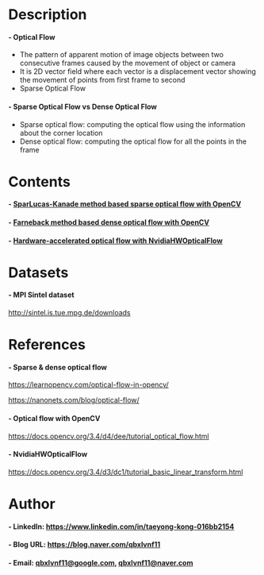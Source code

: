 

Description
=============

#### - Optical Flow
  - The pattern of apparent motion of image objects between two consecutive frames caused by the movement of object or camera
  - It is 2D vector field where each vector is a displacement vector showing the movement of points from first frame to second
  - Sparse Optical Flow

#### - Sparse Optical Flow vs Dense Optical Flow 
  - Sparse optical flow: computing the optical flow using the information about the corner location
  - Dense optical flow: computing the optical flow for all the points in the frame

Contents
=============

#### - [SparLucas-Kanade method based sparse optical flow with OpenCV]()
  
#### - [Farneback method based dense optical flow with OpenCV]()

#### - [Hardware-accelerated optical flow with NvidiaHWOpticalFlow]()


Datasets
=============

#### - MPI Sintel dataset

http://sintel.is.tue.mpg.de/downloads

References
=============

#### - Sparse & dense optical flow

https://learnopencv.com/optical-flow-in-opencv/

https://nanonets.com/blog/optical-flow/

#### - Optical flow with OpenCV

https://docs.opencv.org/3.4/d4/dee/tutorial_optical_flow.html

#### - NvidiaHWOpticalFlow

https://docs.opencv.org/3.4/d3/dc1/tutorial_basic_linear_transform.html

Author
=============

#### - LinkedIn: https://www.linkedin.com/in/taeyong-kong-016bb2154

#### - Blog URL: https://blog.naver.com/qbxlvnf11

#### - Email: qbxlvnf11@google.com, qbxlvnf11@naver.com

